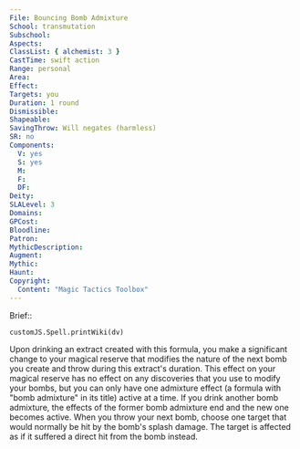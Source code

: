 ```yaml
---
File: Bouncing Bomb Admixture
School: transmutation
Subschool: 
Aspects: 
ClassList: { alchemist: 3 }
CastTime: swift action
Range: personal
Area: 
Effect: 
Targets: you
Duration: 1 round
Dismissible: 
Shapeable: 
SavingThrow: Will negates (harmless)
SR: no
Components:
  V: yes
  S: yes
  M: 
  F: 
  DF: 
Deity: 
SLALevel: 3
Domains: 
GPCost: 
Bloodline: 
Patron: 
MythicDescription: 
Augment: 
Mythic: 
Haunt: 
Copyright:
  Content: "Magic Tactics Toolbox"
---
```

Brief:: 

```dataviewjs
customJS.Spell.printWiki(dv)
```

Upon drinking an extract created with this formula, you make a significant change to your magical reserve that modifies the nature of the next bomb you create and throw during this extract's duration. This effect on your magical reserve has no effect on any discoveries that you use to modify your bombs, but you can only have one admixture effect (a formula with "bomb admixture" in its title) active at a time. If you drink another bomb admixture, the effects of the former bomb admixture end and the new one becomes active.  When you throw your next bomb, choose one target that would normally be hit by the bomb's splash damage. The target is affected as if it suffered a direct hit from the bomb instead.
